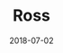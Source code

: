 ---
title: Ross
date: 2018-07-02
description: Ross 
thumb: /assets/images/pro-staff/ross_1107.jpeg
image: /assets/images/pro-staff/ross_1107.jpeg
angler-name: Ross Scroble

# reel-type: spinning
# reel-series: 300 

# location: Someplace, United States
# fish: Shark
# fish-length: 49 in.
# fish-weight: 78 lbs.
---